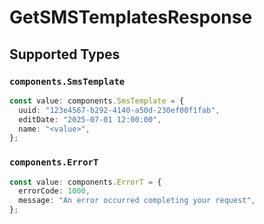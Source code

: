 # GetSMSTemplatesResponse


## Supported Types

### `components.SmsTemplate`

```typescript
const value: components.SmsTemplate = {
  uuid: "123e4567-b292-4140-a50d-230ef00f1fab",
  editDate: "2025-07-01 12:00:00",
  name: "<value>",
};
```

### `components.ErrorT`

```typescript
const value: components.ErrorT = {
  errorCode: 1000,
  message: "An error occurred completing your request",
};
```

